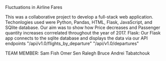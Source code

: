 Fluctuations in Airline Fares

This was a collaborative project to develop a full-stack web application. Techonlogies used were Python, Pandas, HTML, Flask, JavaScript, and SQlite database. 
Our aim was to show how Price decreases and Passenger quantity increases corrrelated throughout the year of 2017. 
Flask:
    Our Flask app connects to the sqlite database and displays the data via our API endpoints
        "/api/v1.0/flights_by_departure"
        "/api/v1.0/departures"

TEAM MEMBER: 
    Sam Fish
    Omer Sen
    Ralegh Bruce
    Andrei Tabatchouk 